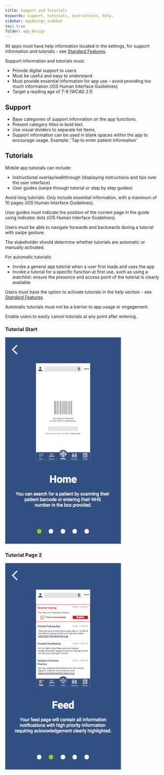 ```yaml
---
title: Support and Tutorials
keywords: support, tutorials, instructions, help,
sidebar: appdesign_sidebar
toc: true
folder: app_design 
---
```


All apps must have help information located in the settings, for support information and tutorials - see [Standard Features](standard-features.html).  

Support information and tutorials must:  
* Provide digital support to users  
* Must be useful and easy to understand  
* Must provide essential information for app use – avoid providing too much information (iOS Human Interface Guidelines)  
* Target a reading age of 7-9 (WCAG 2.1)  

## Support

* Base categories of support information on the app functions.  
* Present category titles in bold text.  
* Use visual dividers to separate list items.  
* Support information can be used in blank spaces within the app to encourage usage. Example: 'Tap to enter patient information'   

## Tutorials

Mobile app tutorials can include:
* Instructional overlay/walkthrough (displaying instructions and tips over the user interface)
* User guides (swipe through tutorial or step by step guides)

Avoid long tutorials. Only include essential information, with a maximum of 10 pages (iOS Human Interface Guidelines).  

User guides must indicate the position of the current page in the guide using indicator dots (iOS Human Interface Guidelines).  

Users must be able to navigate forwards and backwards during a tutorial with swipe gesture.  

The stakeholder should determine whether tutorials are automatic or manually activated.    

For automatic tutorials: 
* Invoke a general app tutorial when a user first loads and uses the app
* Invoke a tutorial for a specific function at first use, such as using a watchlist: ensure the presence and access point of the tutorial is clearly available 

Users must have the option to activate tutorials in the help section - see [Standard Features](standard-features.html).

Automatic tutorials must not be a barrier to app usage or engagement.  

Enable users to easily cancel tutorials at any point after entering.  

<div class="container">
    <div class="row">
    <div class="col-md-6 col-lg-6"> 
		<h3>Tutorial Start</h3> 
		<img class="img-responsive img-thumbnail" alt="Tutorial Start" src="/images/examples/design-standards-user-interaction-guides1.png">
    </div>
    <div class="col-md-6 col-lg-6">
		<h3>Tutorial Page 2</h3> 
		<img class="img-responsive img-thumbnail" alt="Tutorial Page 2" src="/images/examples/design-standards-user-interaction-guides2.png">
    </div>
  </div>
</div>
